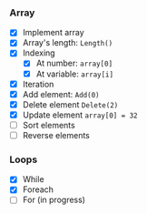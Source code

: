 ### Array
- [x] Implement array
- [x] Array's length: `Length()`
- [x] Indexing
  - [x] At number: `array[0]`
  - [x] At variable: `array[i]`
- [x] Iteration
- [x] Add element: `Add(0)`
- [x] Delete element `Delete(2)`
- [x] Update element `array[0] = 32`
- [ ] Sort elements
- [ ] Reverse elements

### Loops
- [x] While
- [x] Foreach
- [ ] For (in progress)